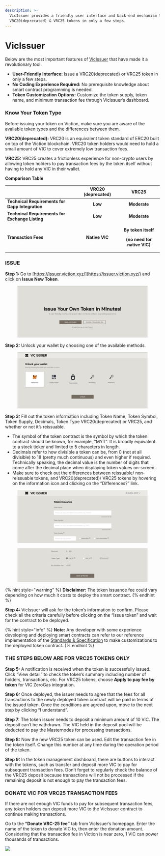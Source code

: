 ```yaml
---
description: >-
  VicIssuer provides a friendly user interface and back-end mechanism to issue
  VRC20(deprecated) & VRC25 tokens in only a few steps.
---
```


# VicIssuer

Below are the most important features of [VicIssuer](https://issuer.viction.xyz/) that have made it a revolutionary tool:

* **User-Friendly Interface:** Issue a VRC20(deprecated) or VRC25 token in only a few steps.
* **No Coding Experience Required:** No prerequisite knowledge about smart contract programming is needed.
* **Token Customization Options:** Customize the token supply, token name, and minimum transaction fee through VicIssuer’s dashboard.

### **‌Know Your Token Type**

Before issuing your token on Viction, make sure you are aware of the available token types and the differences between them.

**VRC20(deprecated):** VRC20 is an equivalent token standard of ERC20 built on top of the Viction blockchain. VRC20 token holders would need to hold a small amount of VIC to cover extremely low transaction fees.

**VRC25:** VRC25 creates a frictionless experience for non-crypto users by allowing token holders to pay transaction fees by the token itself without having to hold any VIC in their wallet.

**Comparison Table**

|                                                 | **VRC20 (deprecated)** |                                        **VRC25**                                        |
| ----------------------------------------------- | :--------------------: | :-------------------------------------------------------------------------------------: |
| **Technical Requirements for Dapp Integration** |         **Low**        |                                       **Moderate**                                      |
| **Technical Requirements for Exchange Listing** |         **Low**        |                                       **Moderate**                                      |
| **Transaction Fees**                            |     **Native VIC**     | <p><strong>By token itself</strong></p><p><strong>(no need for native VIC)</strong></p> |

### ISSUE

**Step 1:** Go to [https://issuer.viction.xyz/](https://issuer.viction.xyz/) and click on **Issue New Token**.

<figure><img src="../../.gitbook/assets/Screenshot 2023-11-26 at 00.41.26.png" alt=""><figcaption></figcaption></figure>

**Step 2:** Unlock your wallet by choosing one of the available methods.

<figure><img src="../../.gitbook/assets/Screenshot 2023-11-26 at 00.44.53.png" alt=""><figcaption></figcaption></figure>

**Step 3:** Fill out the token information including Token Name, Token Symbol, Token Supply, Decimals, Token Type VRC20(deprecated) or VRC25, and whether or not it’s reissuable.

* The symbol of the token contract is the symbol by which the token contract should be known, for example, “MYT”. It is broadly equivalent to a stock ticker and limited to 5 characters in length.
* Decimals refer to how divisible a token can be, from 0 (not at all divisible) to 18 (pretty much continuous) and even higher if required. Technically speaking, the decimal value is the number of digits that come after the decimal place when displaying token values on-screen.
* Make sure to check out the differences between reissuable/ non-reissuable tokens, and VRC20(deprecated)/ VRC25 tokens by hovering on the information icon and clicking on the “Differences?” link.

<figure><img src="../../.gitbook/assets/Screenshot 2023-11-26 at 00.50.40.png" alt=""><figcaption></figcaption></figure>

<figure><img src="../../.gitbook/assets/Screenshot 2023-11-26 at 00.51.13.png" alt=""><figcaption></figcaption></figure>

{% hint style="warning" %}
**Disclaimer:** The token issuance fee could vary depending on how much it costs to deploy the smart contract.
{% endhint %}

**Step 4:** VicIssuer will ask for the token’s information to confirm. Please check all the criteria carefully before clicking on the “Issue token” and wait for the contract to be deployed.

{% hint style="info" %}
**Note:** Any developer with some experience developing and deploying smart contracts can refer to our reference implementation of the [Standards & Specification](https://docs.viction.xyz/developer-guide/standards-and-specification) to make customizations to the deployed token contract.
{% endhint %}

### **THE STEPS BELOW ARE FOR VRC25 TOKENS ONLY**

**Step 5:** A notification is received when the token is successfully issued. Click “View detail” to check the token’s summary including number of holders, transactions, etc. For VRC25 tokens, choose **Apply to pay fee by token** for VIC ZeroGas integration.

**Step 6:** Once deployed, the issuer needs to agree that the fees for all transactions to the newly deployed token contract will be paid in terms of the issued token. Once the conditions are agreed upon, move to the next step by clicking “I understand”.

**Step 7:** The token issuer needs to deposit a minimum amount of 10 VIC. The deposit can’t be withdrawn. The VIC held in the deposit pool will be deducted to pay the Masternodes for processing transactions.

**Step 8:** Now the new VRC25 token can be used. Edit the transaction fee in the token itself. Change this number at any time during the operation period of the token.

**Step 9:** In the token management dashboard, there are buttons to interact with the tokens, such as transfer and deposit more VIC to pay for subsequent transaction fees. Don’t forget to regularly check the balance of the VRC25 deposit because transactions will not be processed if the remaining deposit is not enough to pay the transaction fees.

### **DONATE VIC FOR VRC25 TRANSACTION FEES**

If there are not enough VIC funds to pay for subsequent transaction fees, any token holders can deposit more VIC to the VicIssuer contract to continue making transactions.‌

Go to the **“Donate VRC-25 fee”** tab from VicIssuer’s homepage. Enter the name of the token to donate VIC to, then enter the donation amount. Considering that the transaction fee in Viction is near zero, 1 VIC can power thousands of transactions.

![](https://lh5.googleusercontent.com/PL-tz1-aPJlSOOaNlMBgj3He75quhYhHTv9DXzNAvlwlvfZ8iXD-XmznFiq7K5hFhtzqGP8GMBXcrvobrE8-MfNqtygA48BI7OnjY9DYY5v5Up1V9k0cd3QkkQfxTNG36VYWbdy3)
